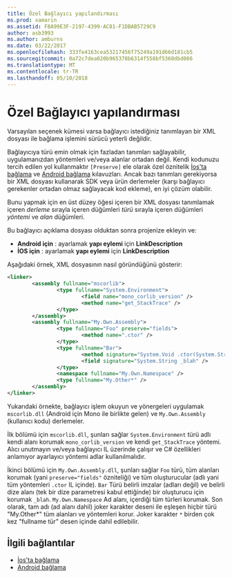 ```yaml
---
title: Özel Bağlayıcı yapılandırması
ms.prod: xamarin
ms.assetid: F8A99E3F-2197-4399-AC81-F1DBAB5729C9
author: asb3993
ms.author: amburns
ms.date: 03/22/2017
ms.openlocfilehash: 333fe4163cea53217456f75249a191d66d181cb5
ms.sourcegitcommit: 0a72c7dea020b965378b6314f558bf5360dbd066
ms.translationtype: MT
ms.contentlocale: tr-TR
ms.lasthandoff: 05/10/2018
---
```

# <a name="custom-linker-configuration"></a>Özel Bağlayıcı yapılandırması

Varsayılan seçenek kümesi varsa bağlayıcı istediğiniz tanımlayan bir XML dosyası ile bağlama işlemini sürücü yeterli değildir.

Bağlayıcıya türü emin olmak için fazladan tanımları sağlayabilir, uygulamanızdan yöntemleri ve/veya alanlar ortadan değil. Kendi kodunuzu tercih edilen yol kullanmaktır `[Preserve]` ele olarak özel öznitelik [İos'ta bağlama](~/ios/deploy-test/linker.md) ve [Android bağlama](~/android/deploy-test/linker.md) kılavuzları.
Ancak bazı tanımları gerekiyorsa bir XML dosyası kullanarak SDK veya ürün derlemeler (karşı bağlayıcı gerekenler ortadan olmaz sağlayacak kod ekleme), en iyi çözüm olabilir.

Bunu yapmak için en üst düzey öğesi içeren bir XML dosyası tanımlamak <linker> içeren *derleme* sırayla içeren düğümleri *türü* sırayla içeren düğümleri *yöntemi* ve *alan* düğümleri.

Bu bağlayıcı açıklama dosyası olduktan sonra projenize ekleyin ve:

-  **Android için** : ayarlamak **yapı eylemi** için **LinkDescription**
-  **İOS için** : ayarlamak **yapı eylemi** için **LinkDescription**


Aşağıdaki örnek, XML dosyasının nasıl göründüğünü gösterir:

```xml
<linker>
        <assembly fullname="mscorlib">
                <type fullname="System.Environment">
                        <field name="mono_corlib_version" />
                        <method name="get_StackTrace" />
                </type>
        </assembly>
        <assembly fullname="My.Own.Assembly">
                <type fullname="Foo" preserve="fields">
                        <method name=".ctor" />
                </type>
                <type fullname="Bar">
                        <method signature="System.Void .ctor(System.String)" />
                        <field signature="System.String _blah" />
                </type>
                <namespace fullname="My.Own.Namespace" />
                <type fullname="My.Other*" />
        </assembly>
</linker>
```

Yukarıdaki örnekte, bağlayıcı işlem okuyun ve yönergeleri uygulamak `mscorlib.dll` (Android için Mono ile birlikte gelen) ve `My.Own.Assembly` (kullanıcı kodu) derlemeler.

İlk bölümü için `mscorlib.dll`, şunları sağlar `System.Environment` türü adlı kendi alanı korumak `mono_corlib_version` ve kendi `get_StackTrace` yöntemi.
Alıcı unutmayın ve/veya bağlayıcı IL üzerinde çalışır ve C# özellikleri anlamıyor ayarlayıcı yöntemi adlar kullanılmalıdır.

İkinci bölümü için `My.Own.Assembly.dll`, şunları sağlar `Foo` türü, tüm alanları korumak (yani `preserve="fields"` özniteliği) ve tüm oluşturucular (adlı yani tüm yöntemleri `.ctor` IL içinde). `Bar` Türü belirli imzalar (adları değil) ve belirli dize alanı (tek bir dize parametresi kabul ettiğinde) bir oluşturucu için korumak `_blah`.
`My.Own.Namespace` Ad alanı, içerdiği tüm türleri korumak.
Son olarak, tam adı (ad alanı dahil) joker karakter deseni ile eşleşen hiçbir türü "My.Other\*" tüm alanları ve yöntemleri korur. Joker karakter `*` birden çok kez "fullname tür" desen içinde dahil edilebilir.



## <a name="related-links"></a>İlgili bağlantılar

- [İos'ta bağlama](~/ios/deploy-test/linker.md)
- [Android bağlama](~/android/deploy-test/linker.md)
